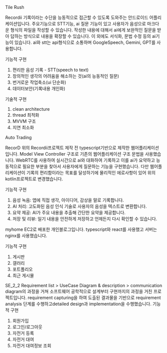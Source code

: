 

Tile Rush

Recordii
기록이라는 수단을 능동적으로 접근할 수 있도록 도와주는 안드로이드 어플리케이션입니다. 주요기능으로 STT기능, ai 질문 기능이 있고 사용자가 음성으로 마크다운 형식의 파일을 작성할 수 있습니다. 작성한 내용에 대해서 ai에게 보완적인 질문을 받아 답하는 방식으로 내용을 확장할 수 있습니다. 이 외에도 서식화, 문법 수정 등의 ai기능이 있습니다. ai와 stt는 api형식으로 소통하며 GoogleSpeech, Gemini, GPT를 사용합니다. 

기능적 구현
1. 편리한 음성 기록 - STT(speech to text) 
2. 창의적인 생각의 어려움을 해소하는 것(ai의 능동적인 질문) 
3. 번거로운 작업축소(ui 단순화) 
4. 데이터보안(기록내용 개인화)

기술적 구현
1. clean architecture
2. thread 최적화
3. MVVM 구조
4. 지연 최소화

Auto Trading

RecorD
위의 Recordii프로젝트 제작 전 typescript기반으로 제작한 웹어플리케이션입니다.
Model View Controller 구조로 기존의 웹어플리케이션 구조 문법을 사용했습니다.
WebRTC를 사용하여 실시간으로 ai와 대화하여 기록하고 이를 ai가 요약하고 능동적으로 필요한 부분을 찾아서 사용자에게 질문하는 기능을 구현했습니다. 다만 웹어플리케이션이 기록의 편리함이라는 목표를 달성하기에 물리적인 에로사항이 있어 위의 kotlin프로젝트로 변경했습니다.

기능적 구현
1. 음성 녹음: 앱에 직접 생각, 아이디어, 감상을 말로 기록합니다.
2. AI 처리: 고도화된 음성 인식 기술로 사용자의 음성을 텍스트로 변환합니다.
3. 요약 제공: AI가 주요 내용을 추출해 간단한 요약을 제공합니다.
4. 저장 및 리뷰: 일기 내용을 안전하게 저장하고 언제든지 다시 확인할 수 있습니다.


myhome
EC2로 배포한 개인블로그입니다. typescript와 react를 사용했고 서버는 nginx를 사용했습니다. 

기능적 구현
1. 게시판
2. 갤러리
3. 포트폴리오
4. 최근 게시물


SE_2_2
Requirement list > UseCase Diagram & description > communication diagram의 과정을 거쳐 소프트웨어 공학적으로 설계부터 구현까지의 과정을 거친 프로젝트입니다.
requirement capturing을 하여 도출된 결과물을 기반으로 requirement analysis 단계를 수행하고detailed design과 implementation을 수행했습니다.
기능적 구현
1. 회원가입
2. 로그인/로그아웃
3. 자전거 등록
4. 자전거 대여
5. 자전거 대여정보 조회